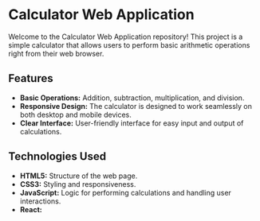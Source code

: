 # Calculator Web Application

Welcome to the Calculator Web Application repository! This project is a simple calculator that allows users to perform basic arithmetic operations right from their web browser.

## Features

- **Basic Operations:** Addition, subtraction, multiplication, and division.
- **Responsive Design:** The calculator is designed to work seamlessly on both desktop and mobile devices.
- **Clear Interface:** User-friendly interface for easy input and output of calculations.

## Technologies Used

- **HTML5:** Structure of the web page.
- **CSS3:** Styling and responsiveness.
- **JavaScript:** Logic for performing calculations and handling user interactions.
-  **React:**
